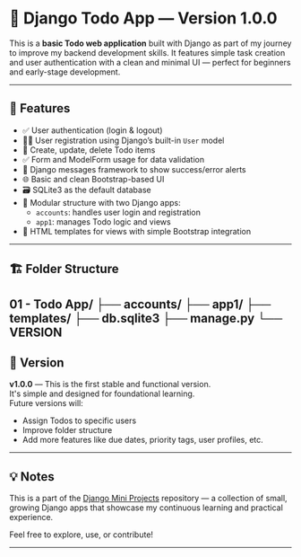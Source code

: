 # 📝 Django Todo App — Version 1.0.0

This is a **basic Todo web application** built with Django as part of my journey to improve my backend development skills. It features simple task creation and user authentication with a clean and minimal UI — perfect for beginners and early-stage development.

---

## 🚀 Features

- ✅ User authentication (login & logout)
- 🧑‍💻 User registration using Django’s built-in `User` model
- 📄 Create, update, delete Todo items
- ✅ Form and ModelForm usage for data validation
- 💬 Django messages framework to show success/error alerts
- 🌐 Basic and clean Bootstrap-based UI
- 🗃 SQLite3 as the default database
- 📁 Modular structure with two Django apps:
  - `accounts`: handles user login and registration
  - `app1`: manages Todo logic and views
- 📂 HTML templates for views with simple Bootstrap integration

---

## 🏗 Folder Structure

01 - Todo App/
├── accounts/
├── app1/
├── templates/
├── db.sqlite3
├── manage.py
└── VERSION
---

## 🔄 Version

**v1.0.0** — This is the first stable and functional version.  
It's simple and designed for foundational learning.  
Future versions will:
- Assign Todos to specific users
- Improve folder structure
- Add more features like due dates, priority tags, user profiles, etc.

---

## 💡 Notes

This is a part of the [Django Mini Projects](https://github.com/amosein/django-mini-projects) repository — a collection of small, growing Django apps that showcase my continuous learning and practical experience.

Feel free to explore, use, or contribute!

---
